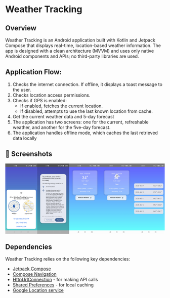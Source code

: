 # Weather Tracking

## Overview
Weather Tracking is an Android application built with Kotlin and Jetpack Compose that displays real-time, location-based weather information. The app is designed with a clean architecture (MVVM) and uses only native Android components and APIs; no third-party libraries are used.

## Application Flow:
1. Checks the internet connection. If offline, it displays a toast message to the user.
2. Checks location access permissions.
3. Checks if GPS is enabled:
   - If enabled, fetches the current location.
   - If disabled, attempts to use the last known location from cache.
5. Get the current weather data and 5-day forecast
6. The application has two screens: one for the current, refreshable weather, and another for the five-day forecast.
7. The application handles offline mode, which caches the last retrieved data locally

## 📸 Screenshots
<div style="display: flex; justify-content: space-between;">
  <img src="images/permission_request.jpg" alt="permission request" width="20%">
  <img src="images/location_enable.jpg" alt="location enable" width="20%">
  <img src="images/current_weather.jpg" alt="current weather" width="20%">
  <img src="images/refreshable_screen.jpg" alt="refreshable screen" width="20%">
  <img src="images/forecast.jpg" alt="forecast" width="20%">
</div>


## Dependencies

Weather Tracking relies on the following key dependencies:
* [Jetpack Compose](https://www.jetpackcompose.net) 
* [Compose Navigation](https://developer.android.com/develop/ui/compose/navigation)
* [HttpUrlConnection](https://developer.android.com/reference/java/net/HttpURLConnection) - for making API calls
* [Shared Preferences](https://developer.android.com/training/data-storage/shared-preferences) - for local caching
* [Google Location service](https://developers.google.com/android/reference/com/google/android/gms/location/package-summary)



